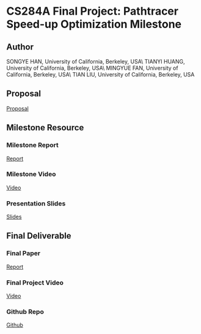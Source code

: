 # CS284A Final Project: Pathtracer Speed-up Optimization Milestone

## Author

SONGYE HAN, University of California, Berkeley, USA\\
TIANYI HUANG, University of California, Berkeley, USA\\
MINGYUE FAN, University of California, Berkeley, USA\\
TIAN LIU, University of California, Berkeley, USA

## Proposal
[Proposal](https://drive.google.com/file/d/1vKKN-AYTG0D2O-WFNgM9-R2WFAyw4yAu/view?usp=sharing)

## Milestone Resource

### Milestone Report
[Report](https://drive.google.com/file/d/1Ys014uTI1Mt401NLYnRH_b0N2oIBlO3h/view?usp=sharing)

### Milestone Video
[Video](https://drive.google.com/file/d/1MwWJrM9GXvsf8VB7GlE9des_QDBKaoUy/view?usp=sharing)

### Presentation Slides
[Slides](https://docs.google.com/presentation/d/1nv6Ltf3IqgLssjAN94v8myT1iBDJW9hsFTqGJupNxpc/edit?usp=sharing)


## Final Deliverable

### Final Paper
[Report](https://drive.google.com/file/d/1T4s8yxhIZBzw9d04QIqChwFnEiuNdhfq/view?usp=sharing)

### Final Project Video
[Video](https://drive.google.com/file/d/1qIxpiXW8SOjzmzt8O9s1OF7ba-U0jqRX/view?usp=sharing)

### Github Repo
[Github](https://github.com/migofan0723/184final.git)

